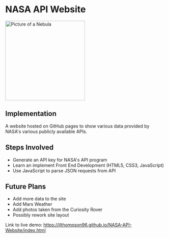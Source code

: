 # NASA API Website
<img src="https://images.unsplash.com/photo-1447433819943-74a20887a81e?ixlib=rb-1.2.1&ixid=MXwxMjA3fDB8MHxwaG90by1wYWdlfHx8fGVufDB8fHw%3D&auto=format&fit=crop&w=2292&q=80" alt="Picture of a Nebula" height="250px"/>

## Implementation
A website hosted on GitHub pages to show various data provided by NASA's various publicly available APIs.

## Steps Involved
* Generate an API key for NASA's API program
* Learn an implement Front End Development (HTML5, CSS3, JavaScript)
* Use JavaScript to parse JSON requests from API

## Future Plans
* Add more data to the site
* Add Mars Weather
* Add photos taken from the Curiosity Rover
* Possibly rework site layout

Link to live demo: https://jlthompson96.github.io/NASA-API-Website/index.html

<!--
Photo provided by NASA on Unsplash https://unsplash.com/photos/vltMzn0jqsA?utm_source=unsplash&utm_medium=referral&utm_content=creditShareLin

